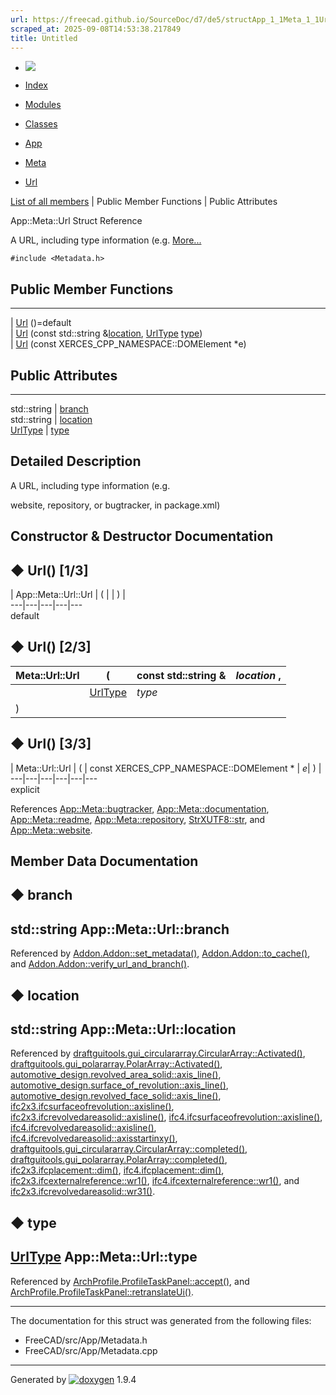 ```yaml
---
url: https://freecad.github.io/SourceDoc/d7/de5/structApp_1_1Meta_1_1Url.html
scraped_at: 2025-09-08T14:53:38.217849
title: Untitled
---
```


  * [ ![](https://www.freecad.org/svg/logo-freecad.svg) ](https://freecadweb.org "FreeCAD")
  * [Index](../../index.html "Index")
  * [Modules](../../modules.html "Modules list")
  * [Classes](../../annotated.html "Annotated list")

  * [App](../../dd/dc2/namespaceApp.html)
  * [Meta](../../d9/dcf/namespaceApp_1_1Meta.html)
  * [Url](../../d7/de5/structApp_1_1Meta_1_1Url.html)

[List of all members](../../d8/d1f/structApp_1_1Meta_1_1Url-members.html) | Public Member Functions | Public Attributes

App::Meta::Url Struct Reference

A URL, including type information (e.g.
[More...](../../d7/de5/structApp_1_1Meta_1_1Url.html#details)

`#include <Metadata.h>`

##  Public Member Functions  
  
---  
|
[Url](../../d7/de5/structApp_1_1Meta_1_1Url.html#a97660faa6422e66b2d189df9b7e78ac1)
()=default  
|
[Url](../../d7/de5/structApp_1_1Meta_1_1Url.html#a29641a3c872008e5d3ed6ddb45461db9)
(const std::string &[location](../../d1/da0/classint.html),
[UrlType](../../d9/dcf/namespaceApp_1_1Meta.html#abf6b6993d92cf7756bb716cc02a8508a)
[type](../../d9/d98/classtype.html))  
|
[Url](../../d7/de5/structApp_1_1Meta_1_1Url.html#a1c80758310e4daf15c63d812fb387147)
(const XERCES_CPP_NAMESPACE::DOMElement *e)  
  
##  Public Attributes  
  
---  
std::string | [branch](../../d7/de5/structApp_1_1Meta_1_1Url.html#acc52673a932991ab549f05c90266d5d1)  
std::string | [location](../../d7/de5/structApp_1_1Meta_1_1Url.html#aa40afabdf8d53cdd4f29dd5594effeda)  
[UrlType](../../d9/dcf/namespaceApp_1_1Meta.html#abf6b6993d92cf7756bb716cc02a8508a) | [type](../../d7/de5/structApp_1_1Meta_1_1Url.html#ab01fceea6aa7ca8cd4e228c750f0c528)  
  
## Detailed Description

A URL, including type information (e.g.

website, repository, or bugtracker, in package.xml)

## Constructor & Destructor Documentation

## ◆ Url() [1/3]

| App::Meta::Url::Url  | ( | | ) |   
---|---|---|---|---  
default  
  
## ◆ Url() [2/3]

Meta::Url::Url  | ( | const std::string & | _location_ ,   
---|---|---|---  
|  | [UrlType](../../d9/dcf/namespaceApp_1_1Meta.html#abf6b6993d92cf7756bb716cc02a8508a) | _type_  
| ) | |   
  
## ◆ Url() [3/3]

| Meta::Url::Url  | ( | const XERCES_CPP_NAMESPACE::DOMElement *  | _e_| ) |   
---|---|---|---|---|---  
explicit  
  
References
[App::Meta::bugtracker](../../d9/dcf/namespaceApp_1_1Meta.html#abf6b6993d92cf7756bb716cc02a8508aa2f3e99196101a400c5db6be5fd25dfb6),
[App::Meta::documentation](../../d9/dcf/namespaceApp_1_1Meta.html#abf6b6993d92cf7756bb716cc02a8508aa55876228853abf632dec9346a4f372ec),
[App::Meta::readme](../../d9/dcf/namespaceApp_1_1Meta.html#abf6b6993d92cf7756bb716cc02a8508aa3905d7917f2b3429490b01cfb60d8f5b),
[App::Meta::repository](../../d9/dcf/namespaceApp_1_1Meta.html#abf6b6993d92cf7756bb716cc02a8508aab3f2035551f6e48c67489ace9f588f94),
[StrXUTF8::str](../../d7/d9a/classStrXUTF8.html#ab8f96bd3cf6c91dc259c03328034c44b),
and
[App::Meta::website](../../d9/dcf/namespaceApp_1_1Meta.html#abf6b6993d92cf7756bb716cc02a8508aad1befa03c79ca0b84ecc488dea96bc68).

## Member Data Documentation

## ◆ branch

std::string App::Meta::Url::branch  
---  
  
Referenced by
[Addon.Addon::set_metadata()](../../d8/d91/classAddon_1_1Addon.html#a799523f4861c30f1516a59602d5b77cd),
[Addon.Addon::to_cache()](../../d8/d91/classAddon_1_1Addon.html#aba84dd320889a7cb37c99a8b8cdc87f5),
and
[Addon.Addon::verify_url_and_branch()](../../d8/d91/classAddon_1_1Addon.html#a920e70c1e01170868b69690eff7913e3).

## ◆ location

std::string App::Meta::Url::location  
---  
  
Referenced by
[draftguitools.gui_circulararray.CircularArray::Activated()](../../dc/dd7/classdraftguitools_1_1gui__circulararray_1_1CircularArray.html#add24faedacfd2c2ad7f159032c044931),
[draftguitools.gui_polararray.PolarArray::Activated()](../../dd/dc9/classdraftguitools_1_1gui__polararray_1_1PolarArray.html#acc402dde8d5c1b007e3ac33f06340df6),
[automotive_design.revolved_area_solid::axis_line()](../../d4/ded/classautomotive__design_1_1revolved__area__solid.html#ae7714359aef57b10dc9d110c4c95109c),
[automotive_design.surface_of_revolution::axis_line()](../../dc/d07/classautomotive__design_1_1surface__of__revolution.html#ac11430bfca20d807bd7fbb1de4555324),
[automotive_design.revolved_face_solid::axis_line()](../../d2/d81/classautomotive__design_1_1revolved__face__solid.html#a88ba8cae1c9e693beda33bf96a0423ca),
[ifc2x3.ifcsurfaceofrevolution::axisline()](../../db/d1b/classifc2x3_1_1ifcsurfaceofrevolution.html#a0689126db6a08f9f1183f65515b53370),
[ifc2x3.ifcrevolvedareasolid::axisline()](../../d1/d86/classifc2x3_1_1ifcrevolvedareasolid.html#ad7a180e86495ea93d5acb25ffcc33ffa),
[ifc4.ifcsurfaceofrevolution::axisline()](../../d4/de7/classifc4_1_1ifcsurfaceofrevolution.html#adf527bd278ddce78734fc2b01bec7b37),
[ifc4.ifcrevolvedareasolid::axisline()](../../d0/db3/classifc4_1_1ifcrevolvedareasolid.html#a45efcb80c8963331649e13f991ec7534),
[ifc4.ifcrevolvedareasolid::axisstartinxy()](../../d0/db3/classifc4_1_1ifcrevolvedareasolid.html#a76b11dffac1f3f7f53c5dfeef5227626),
[draftguitools.gui_circulararray.CircularArray::completed()](../../dc/dd7/classdraftguitools_1_1gui__circulararray_1_1CircularArray.html#abc4dc219237d7614302cefbc9599ac50),
[draftguitools.gui_polararray.PolarArray::completed()](../../dd/dc9/classdraftguitools_1_1gui__polararray_1_1PolarArray.html#adf72543f71963c7a5a4dee8db0ab1b00),
[ifc2x3.ifcplacement::dim()](../../dd/dfd/classifc2x3_1_1ifcplacement.html#ac4dbcef9f43207432d3fa6d838dbdfb7),
[ifc4.ifcplacement::dim()](../../d4/da3/classifc4_1_1ifcplacement.html#a4ff119d99b8ac53bebec7145128d0452),
[ifc2x3.ifcexternalreference::wr1()](../../dd/dec/classifc2x3_1_1ifcexternalreference.html#ae8dab59397d2468ff7fe0a10f42b75b2),
[ifc4.ifcexternalreference::wr1()](../../d5/dd9/classifc4_1_1ifcexternalreference.html#a0e6ba5265c69b44700e8d9b179e9f240),
and
[ifc2x3.ifcrevolvedareasolid::wr31()](../../d1/d86/classifc2x3_1_1ifcrevolvedareasolid.html#a16ccd5dc8889fd10923e40182318836b).

## ◆ type

[UrlType](../../d9/dcf/namespaceApp_1_1Meta.html#abf6b6993d92cf7756bb716cc02a8508a)
App::Meta::Url::type  
---  
  
Referenced by
[ArchProfile.ProfileTaskPanel::accept()](../../dc/d9a/classArchProfile_1_1ProfileTaskPanel.html#a2506d93eee0ae9e8570d71e066425999),
and
[ArchProfile.ProfileTaskPanel::retranslateUi()](../../dc/d9a/classArchProfile_1_1ProfileTaskPanel.html#a8b6ffa229d56acdd0aabe8fb92de728b).

* * *

The documentation for this struct was generated from the following files:

  * FreeCAD/src/App/Metadata.h
  * FreeCAD/src/App/Metadata.cpp

* * *

Generated by
[![doxygen](../../doxygen.svg)](https://www.doxygen.org/index.html) 1.9.4

